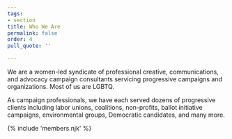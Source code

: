 ```yaml
---
tags:
- section
title: Who We Are
permalink: false
order: 4
pull_quote: ''

---
```

We are a women-led syndicate of professional creative, communications, and advocacy campaign consultants servicing progressive campaigns and organizations. Most of us are LGBTQ.

As campaign professionals, we have each served dozens of progressive clients including labor unions, coalitions, non-profits, ballot initiative campaigns, environmental groups, Democratic candidates, and many more.

{% include 'members.njk' %}